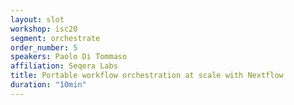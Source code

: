 ```yaml
---
layout: slot
workshop: isc20
segment: orchestrate
order_number: 5
speakers: Paolo Di Tommaso
affiliation: Seqera Labs
title: Portable workflow orchestration at scale with Nextflow
duration: "10min"
---
```


